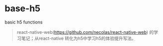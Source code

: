 # base-h5
basic h5 functions


> react-native-web(https://github.com/necolas/react-native-web) 的学习笔记；从react-native 转化为h5中学习h5的体验提升写法。